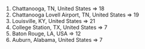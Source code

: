 1. Chattanooga, TN, United States => 18
2. Chattanooga Lovell Airport, TN, United States => 19
3. Louisville, KY, United States => 21
4. College Station, TX, United States => 7
5. Baton Rouge, LA, USA => 12
6. Auburn, Alabama, United States => 7